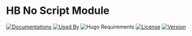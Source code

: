 # HB No Script Module

[![Documentations](https://img.shields.io/badge/docs-references-blue?logo=hugo&style=flat-square)](https://hb.hugomods.com)
[![Used By](https://img.shields.io/badge/dynamic/json?color=success&label=used+by&query=repositories_humanize&logo=hugo&style=flat-square&url=https://api.razonyang.com/v1/github/dependents/hbstack/noscript)](https://github.com/hbstack/noscript/network/dependents)
![Hugo Requirements](https://img.shields.io/badge/dynamic/json?color=important&label=requirements&query=requirements&logo=hugo&style=flat-square&url=https://api.razonyang.com/v1/hugo/modules/github.com/hbstack/noscript)
[![License](https://img.shields.io/github/license/hbstack/noscript?style=flat-square)](https://github.com/hbstack/noscript/blob/main/LICENSE)
[![Version](https://img.shields.io/badge/dynamic/json?color=blue&label=version&query=name&url=https://api.razonyang.com/v1/github/tag/hbstack/noscript&style=flat-square)](https://github.com/hbstack/noscript/tags)

